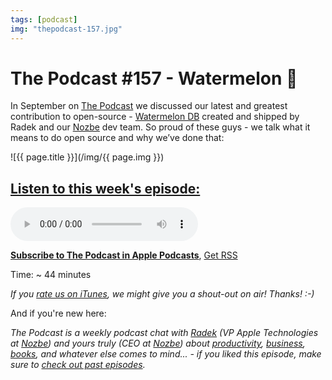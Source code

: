 ```yaml
---
tags: [podcast]
img: "thepodcast-157.jpg"
---
```


# The Podcast #157 - Watermelon 🍉

In September on [The Podcast][p] we discussed our latest and greatest contribution to open-source - [Watermelon DB](https://GitHub.com/Nozbe/WatermelonDB) created and shipped by Radek and our [Nozbe][n] dev team. So proud of these guys - we talk what it means to do open source and why we’ve done that:

<!--More-->

![{{ page.title }}](/img/{{ page.img }})

## [Listen to this week's episode:][e]

<audio controls>
<source src="https://files.nozbe.com/podcast/157.mp3" type="audio/mpeg">
</audio>

**[Subscribe to The Podcast in Apple Podcasts][i]**, [Get RSS][rss]

Time: ~ 44 minutes

*If you [rate us on iTunes][i], we might give you a shout-out on air! Thanks! :-)*

And if you're new here:

*The Podcast is a weekly podcast chat with [Radek][r] (VP Apple Technologies at [Nozbe][n]) and yours truly (CEO at [Nozbe][n]) about [productivity](/tag/productivity), [business](/tag/business), [books](/tag/books), and whatever else comes to mind... - if you liked this episode, make sure to [check out past episodes](/tag/podcast).*

[y]: https://www.youtube.com/channel/UCkWk8xKe3pq_87io7CXBCgQ
[rss]: https://thepodcast.fm/episodes?format=RSS
[e]: https://thepodcast.fm/episodes/157

[p]: https://thepodcast.fm/
[n]: https://nozbe.com/
[r]: https://radex.io/
[i]: https://itunes.apple.com/podcast/the-podcast/id1012329770
[o]: https://ipadonly.com

[pm]: http://productivemag.com/
